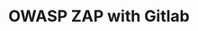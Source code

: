 ---
title: OWASP ZAP with Gitlab
tags: ['OWASP ZAP','Zed Attack Proxy','DAST','DevSecOps', 'OWASP ZAP with Gitlab']
---